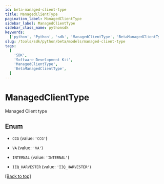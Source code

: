 ```yaml
---
id: beta-managed-client-type
title: ManagedClientType
pagination_label: ManagedClientType
sidebar_label: ManagedClientType
sidebar_class_name: pythonsdk
keywords:
  ['python', 'Python', 'sdk', 'ManagedClientType', 'BetaManagedClientType']
slug: /tools/sdk/python/beta/models/managed-client-type
tags:
  [
    'SDK',
    'Software Development Kit',
    'ManagedClientType',
    'BetaManagedClientType',
  ]
---
```


# ManagedClientType

Managed Client type

## Enum

- `CCG` (value: `'CCG'`)

- `VA` (value: `'VA'`)

- `INTERNAL` (value: `'INTERNAL'`)

- `IIQ_HARVESTER` (value: `'IIQ_HARVESTER'`)

[[Back to top]](#)
